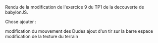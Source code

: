 Rendu de la modification de l'exercice 9 du TP1 de la decouverte de babylonJS.

Chose ajouter : 

modification du mouvement des Dudes 
ajout d'un tir sur la barre espace
modification de la texture du terrain